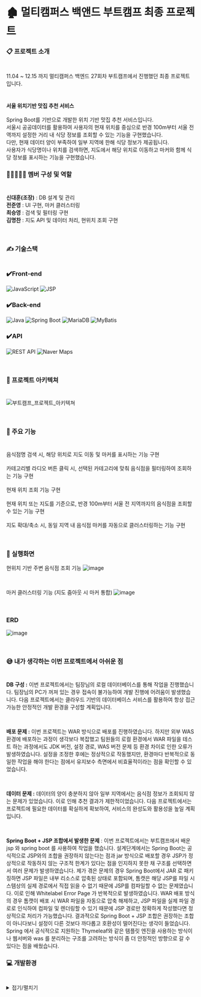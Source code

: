 # 🏚 멀티캠퍼스 백앤드 부트캠프 최종 프로젝트 

### 📋 프로젝트 소개
#

11.04 ~ 12.15 까지 멀티캠퍼스 백엔드 27회차 부트캠프에서 진행했던 최종 프로젝트 입니다.

#
**서울 위치기반 맛집 추천 서비스**
<br /><br />
Spring Boot를 기반으로 개발한 위치 기반 맛집 추천 서비스입니다.  
서울시 공공데이터를 활용하여 사용자의 현재 위치를 중심으로 반경 100m부터 서울 전역까지 설정한 거리 내 식당 정보를 조회할 수 있는 기능을 구현했습니다.  
다만, 현재 데이터 양이 부족하여 일부 지역에 한해 식당 정보가 제공됩니다.  
사용자가 식당명이나 위치를 검색하면, 지도에서 해당 위치로 이동하고 마커와 함께 식당 정보를 표시하는 기능을 구현했습니다.



###  👨🏼‍🤝‍👨🏼 멤버 구성 및 역할
#
**신대훈(조장)** : DB 설계 및 관리
<br />
**전준영** :  UI 구현, 마커 클러스터링
<br />
**최승영** :   검색 및 필터링 구현
<br />
**김명찬** :   지도 API 및 데이터 처리, 현위치 조회 구현



<br />


###  ✍️ 기술스택
#

### ✔️Front-end
![JavaScript](https://img.shields.io/badge/javascript-%23323330.svg?style=for-the-badge&logo=javascript&logoColor=%23F7DF1E)
![JSP](https://img.shields.io/badge/JSP-blue?style=for-the-badge&logo=java&logoColor=white)

### ✔️Back-end
![Java](https://img.shields.io/badge/java-%23ED8B00.svg?style=for-the-badge&logo=openjdk&logoColor=white)
![Spring Boot](https://img.shields.io/badge/Spring_Boot-6DB33F?style=for-the-badge&logo=springboot&logoColor=white)
![MariaDB](https://img.shields.io/badge/MariaDB-003545?style=for-the-badge&logo=mariadb&logoColor=white)
![MyBatis](https://img.shields.io/badge/MyBatis-0052CC?style=for-the-badge&logo=data&logoColor=white)

### ✔️API
![REST API](https://img.shields.io/badge/REST_API-000000?style=for-the-badge&logo=api&logoColor=white)
![Naver Maps](https://img.shields.io/badge/Naver_Maps_API-v3-green?style=for-the-badge&logo=naver&logoColor=white)


<br />

### 🔦 프로젝트 아키텍쳐
#
![부트캠프_프로젝트_아키텍쳐](https://github.com/user-attachments/assets/7c19a46f-69c9-401b-b3e7-1474115c32d8)


<br />

### 📌 주요 기능 
#
음식점명 검색 시, 해당 위치로 지도 이동 및 마커를 표시하는 기능 구현
<br /> <br />
카테고리별 라디오 버튼 클릭 시, 선택된 카테고리에 맞춰 음식점을 필터링하여 조회하는 기능 구현
<br /> <br />
현재 위치 조회 기능 구현
<br /> <br />
현재 위치 또는 지도를 기준으로, 반경 100m부터 서울 전 지역까지의 음식점을 조회할 수 있는 기능 구현
<br /> <br />
지도 확대/축소 시, 동일 지역 내 음식점 마커를 자동으로 클러스터링하는 기능 구현



<br />



### 📖 실행화면
현위치 기반 주변 음식점 조회 기능
![image](https://github.com/user-attachments/assets/8c5f6371-1a5e-4a13-ad9d-1caccd718bc3)

<br />

마커 클러스터링 기능 (지도 줌아웃 시 마커 통합)
![image](https://github.com/user-attachments/assets/fe15b33f-da8c-4dd9-96f0-c5407044767c)




<br />

### ERD
![image](https://github.com/user-attachments/assets/949806f4-bcb4-4807-9c7e-035cd9fc84c9)

<br />

### 😅 내가 생각하는 이번 프로젝트에서 아쉬운 점
#

**DB 구성 :** 이번 프로젝트에서는 팀장님의 로컬 데이터베이스를 통해 작업을 진행했습니다. 팀장님의 PC가 꺼져 있는 경우 접속이 불가능하여 개발 진행에 어려움이 발생했습니다.
다음 프로젝트에서는 클라우드 기반의 데이터베이스 서비스를 활용하여 항상 접근 가능한 안정적인 개발 환경을 구성할 계획입니다.

<br />

**배포 문제 :** 이번 프로젝트는 WAR 방식으로 배포를 진행하였습니다. 하지만 외부 WAS 환경에 배포하는 과정이 생각보다 복잡했고 팀원들의 로컬 환경에서 WAR 파일을 테스트 하는 과정에서도 JDK 버전, 설정 경로, WAS 버전 문제 등 환경 차이로 인한 오류가 발생하였습니다. 설정을 조정한 후에는 정상적으로 작동했지만, 환경마다 반복적으로 동일한 작업을 해야 한다는 점에서 유지보수 측면에서 비효율적이라는 점을 확인할 수 있었습니다. 

<br />

**데이터 문제 :** 데이터의 양이 충분하지 않아 일부 지역에서는 음식점 정보가 조회되지 않는 문제가 있었습니다. 이로 인해 추천 결과가 제한적이었습니다.
다음 프로젝트에서는 프로젝트에 필요한 데이터를 확실하게 확보하여, 서비스의 완성도와 활용성을 높일 계획입니다.

<br />

**Spring Boot + JSP 조합에서 발생한 문제** : 이번 프로젝트에서는 부트캠프에서 배운 jsp 와 spring boot 를 사용하여 작업을 했습니다. 설계단계에서는 Spring Boot는 공식적으로 JSP와의 조합을 권장하지 않는다는 점과 jar 방식으로 배포할 경우 JSP가 정상적으로 작동하지 않는 구조적 한계가 있다는 점을 인지하지 못한 채 구조를 선택하면서 여러 문제가 발생하였습니다. 제가 겪은 문제의 경우 Spring Boot에서 JAR 로 패키징하면 JSP 파일은 내부 리소스로 압축된 상태로 포함되며, 톰캣은 해당 JSP를 파일 시스템상의 실제 경로에서 직접 읽을 수 없기 때문에 JSP를 컴파일할 수 없는 문제였습니다. 이로 인해 Whitelabel Error Page 가 반복적으로 발생하였습니다. WAR 배포 방식의 경우 톰캣이 배포 시 WAR 파일을 자동으로 압축 해제하고, JSP 파일을 실제 파일 경로로 인식하여 컴파일 및 렌더링할 수 있기 때문에 JSP 경로만 정확하게 작성했다면 정상적으로 처리가 가능했습니다. 결과적으로 Spring Boot + JSP 조합은 권장하는 조합이 아니다보니 설정이 다른 것보다 까다롭고 호환성이 떨어진다는 생각이 들었습니다. Spring 에서 공식적으로 지원하는 Thymeleaf와 같은 템플릿 엔진을 사용하는 방식이나 웹서버와 was 를 분리하는 구조를 고려하는 방식이 좀 더 안정적인 방향으로 갈 수 있다는 점을 배웠습니다.

### 💻 개발환경
#

<details>
  <summary>
    접기/펼치기
  </summary>

- **JDK**
  - JAVA 17

- **프레임워크**
  - Spring Boot 3.x

- **빌드도구**
  - Gradle

- **개발도구**
  - Intellij IDEA (IDE)
  - HeidiSQL

- **기술 및 라이브러리**
  - MyBatis
  - Lombok
  - JSP
  - Naver Maps API
  - Java Script
  - Maria DB
  - Rest API
  

- **협업도구**
  - GitHub
  - ZOOM


  
</details>





